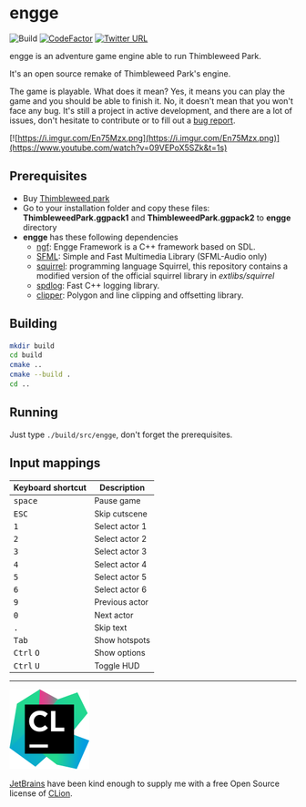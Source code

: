 # engge

![Build](https://github.com/scemino/engge/workflows/Build/badge.svg)
[![CodeFactor](https://www.codefactor.io/repository/github/scemino/engge/badge)](https://www.codefactor.io/repository/github/scemino/engge)
[![Twitter URL](https://img.shields.io/twitter/url?style=social&url=https%3A%2F%2Ftwitter.com%2Fengge_the_game)](https://twitter.com/engge_the_game)

engge is an adventure game engine able to run Thimbleweed Park.

It's an open source remake of Thimbleweed Park's engine.

The game is playable. What does it mean? Yes, it means you can play the game and you should be able to finish it. No, it doesn't mean that you won't face any bug.
It's still a project in active development, and there are a lot of issues, don't hesitate to contribute or to fill out a [bug report](https://github.com/scemino/engge/issues/new/choose).


[![https://i.imgur.com/En75Mzx.png](https://i.imgur.com/En75Mzx.png)](https://www.youtube.com/watch?v=09VEPoX5SZk&t=1s)

## Prerequisites

* Buy [Thimbleweed park](https://thimbleweedpark.com)
* Go to your installation folder and copy these files:  **ThimbleweedPark.ggpack1** and **ThimbleweedPark.ggpack2** to **engge** directory
* **engge** has these following dependencies
  * [ngf](https://github.com/scemino/EnggeFramework/): Engge Framework is a C++ framework based on SDL.
  * [SFML](https://www.sfml-dev.org/): Simple and Fast Multimedia Library (SFML-Audio only)
  * [squirrel](http://www.squirrel-lang.org/): programming language Squirrel, this repository contains a modified version of the official squirrel library in *extlibs/squirrel*
  * [spdlog](https://github.com/gabime/spdlog): Fast C++ logging library.
  * [clipper](https://sourceforge.net/projects/polyclipping/): Polygon and line clipping and offsetting library.

## Building

```bash
mkdir build
cd build
cmake ..
cmake --build .
cd ..
```

## Running

Just type `./build/src/engge`, don't forget the prerequisites.

## Input mappings

| Keyboard shortcut            |      Description      |
|------------------------------|-----------------------|
| <kbd>space</kbd>             |  Pause game           |
| <kbd>ESC</kbd>               |  Skip cutscene        |
| <kbd>1</kbd>                 |  Select actor 1       |
| <kbd>2</kbd>                 |  Select actor 2       |
| <kbd>3</kbd>                 |  Select actor 3       |
| <kbd>4</kbd>                 |  Select actor 4       |
| <kbd>5</kbd>                 |  Select actor 5       |
| <kbd>6</kbd>                 |  Select actor 6       |
| <kbd>9</kbd>                 |  Previous actor       |
| <kbd>0</kbd>                 |  Next actor           |
| <kbd>.</kbd>                 |  Skip text            |
| <kbd>Tab</kbd>               |  Show hotspots        |
| <kbd>Ctrl</kbd> <kbd>O</kbd> |  Show options         |
| <kbd>Ctrl</kbd> <kbd>U</kbd> |  Toggle HUD           |

---

![CLion](https://github.com/JetBrains/logos/blob/master/web/clion/clion.svg)

[JetBrains](https://www.jetbrains.com/) have been kind enough to supply me with a free Open Source license of [CLion](https://www.jetbrains.com/clion).
